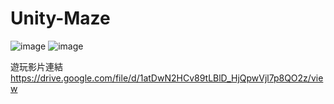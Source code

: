 # Unity-Maze
![image](https://user-images.githubusercontent.com/76863233/225338063-e59ee64e-ad65-4f8d-a02b-f036a238cca4.png)
![image](https://user-images.githubusercontent.com/76863233/225338139-184314fa-0312-401b-87a9-3483262e21a1.png)

遊玩影片連結
https://drive.google.com/file/d/1atDwN2HCv89tLBlD_HjQpwVjl7p8QO2z/view

